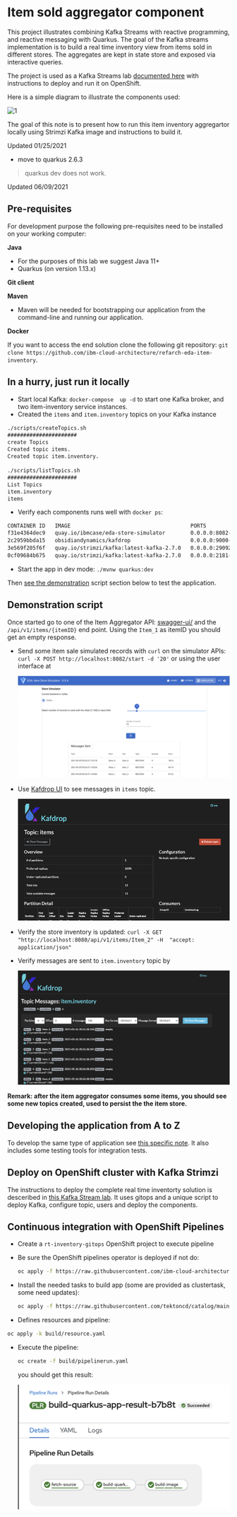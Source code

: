 # Item sold aggregator component

This project illustrates combining Kafka Streams with reactive programming, and reactive messaging with Quarkus.
The goal of the Kafka streams implementation is to build a real time inventory view from items sold in different stores. The aggregates are kept in state store and exposed via interactive queries.

The project is used as a Kafka Streams lab [documented here](https://ibm-cloud-architecture.github.io/refarch-eda/use-cases/kafka-streams/lab-3/) with instructions to deploy and run it on OpenShift.

Here is a simple diagram to illustrate the components used:

 ![1](https://github.com/ibm-cloud-architecture/refarch-eda/blob/master/docs/src/pages/use-cases/kafka-streams/lab-3/images/inventory-components.png)

The goal of this note is to present how to run this item inventory aggregartor locally using Strimzi Kafka image and instructions to build it.

Updated 01/25/2021

* move to quarkus 2.6.3
> quarkus dev   does not work.

Updated 06/09/2021

## Pre-requisites

For development purpose the following pre-requisites need to be installed on your working computer:

**Java**
- For the purposes of this lab we suggest Java 11+
- Quarkus (on version 1.13.x)

**Git client**

**Maven**
- Maven will be needed for bootstrapping our application from the command-line and running
our application.

**Docker**

If you want to access the end solution clone the following git repository: `git clone https://github.com/ibm-cloud-architecture/refarch-eda-item-inventory`.

## In a hurry, just run it locally

* Start local Kafka: `docker-compose  up -d` to start one Kafka broker, and two item-inventory service instances. 
* Created the `items` and `item.inventory` topics on your Kafka instance
 
 ```shell
 ./scripts/createTopics.sh 
######################
 create Topics
Created topic items.
Created topic item.inventory.

./scripts/listTopics.sh 
######################
 List Topics
item.inventory
items
 ```

* Verify each components runs well with `docker ps`:

```sh
CONTAINER ID   IMAGE                                      PORTS                     NAMES
f31e4364dec9   quay.io/ibmcase/eda-store-simulator        0.0.0.0:8082->8080/tcp    storesimulator
2c2959bbda15   obsidiandynamics/kafdrop                   0.0.0.0:9000->9000/tcp    kafdrop
3e569f205f6f   quay.io/strimzi/kafka:latest-kafka-2.7.0   0.0.0.0:29092->9092/tcp   kafka
0cf09684b675   quay.io/strimzi/kafka:latest-kafka-2.7.0   0.0.0.0:2181->2181/tcp    zookeeper
```

* Start the app in dev mode: `./mvnw quarkus:dev`

Then [see the demonstration](#demonstration-script) script section below to test the application.

## Demonstration script

Once started go to one of the Item Aggregator API: [swagger-ui/](http://localhost:8080/q/swagger-ui/) and 
the `/api/v1/items/{itemID}` end point. Using the `Item_1` as itemID you should get an empty response.

* Send some item sale simulated records with `curl` on the simulator APIs: `curl -X POST http://localhost:8082/start -d '20'` or using the user interface at []()

  ![](./docs/store_simulator.png)

* Use [Kafdrop UI](http://localhost:9000/) to see messages in `items` topic.

  ![](./docs/kafdrop_items.png)

* Verify the store inventory is updated: `curl -X GET "http://localhost:8080/api/v1/items/Item_2" -H  "accept: application/json"`
* Verify messages are sent to `item.inventory` topic by 

  ![](./docs/kafdrop_item_inventory.png)

**Remark: after the item aggregator consumes some items, you should see some new topics created, used to persist the 
the item store.**

## Developing the application from A to Z

To develop the same type of application see [this specific note](./docs/dev-app.md). It also includes some testing tools
for integration tests.


## Deploy on OpenShift cluster with Kafka Strimzi

The instructions to deploy the complete real time inventorty solution is desceribed in [this Kafka Stream lab](https://ibm-cloud-architecture.github.io/refarch-eda/use-cases/kafka-streams/lab-3/). It uses gitops and a unique script
to deploy Kafka, configure topic, users and deploy the components.

## Continuous integration with OpenShift Pipelines

* Create a `rt-inventory-gitops` OpenShift project to execute pipeline
* Be sure the OpenShift pipelines operator is deployed if not do:

  ```sh
  oc apply -f https://raw.githubusercontent.com/ibm-cloud-architecture/eda-lab-inventory/master/environments/openshift-pipelines/operator.yaml
  ```
* Install the needed tasks to build app (some are provided as clustertask, some need updates): 

  ```sh
  oc apply -f https://raw.githubusercontent.com/tektoncd/catalog/main/task/maven/0.2/maven.yaml

  ```

* Defines resources and pipeline:

 ```sh
 oc apply -k build/resource.yaml
 ```

* Execute the pipeline:

  ```sh
  oc create -f build/pipelinerun.yaml
  ```

  you should get this result:
  
  ![](./docs/quarkus-pipeline.png)


